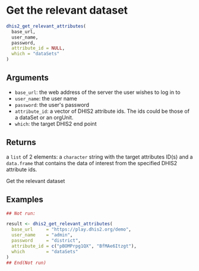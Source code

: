 # Get the relevant dataset

```r
dhis2_get_relevant_attributes(
  base_url,
  user_name,
  password,
  attribute_id = NULL,
  which = "dataSets"
)
```

## Arguments

- `base_url`: the web address of the server the user wishes to log in to
- `user_name`: the user name
- `password`: the user's password
- `attribute_id`: a vector of DHIS2 attribute ids. The ids could be those of a dataSet or an orgUnit.
- `which`: the target DHIS2 end point

## Returns

a `list` of 2 elements: a `character` string with the target attributes ID(s) and a `data.frame` that contains the data of interest from the specified DHIS2 attribute ids.

Get the relevant dataset

## Examples

```r
## Not run:

result <- dhis2_get_relevant_attributes(
  base_url     = "https://play.dhis2.org/demo",
  user_name    = "admin",
  password     = "district",
  attribute_id = c("pBOMPrpg1QX", "BfMAe6Itzgt"),
  which        = "dataSets"
)
## End(Not run)
```
